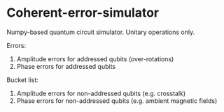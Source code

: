 # Coherent-error-simulator
Numpy-based quantum circuit simulator. Unitary operations only.

Errors:
1. Amplitude errors for addressed qubits (over-rotations)
2. Phase errors for addressed qubits 

Bucket list:
1. Amplitude errors for non-addressed qubits (e.g. crosstalk)
2. Phase errors for non-addressed qubits (e.g. ambient magnetic fields)
